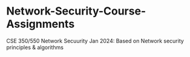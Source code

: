 # Network-Security-Course-Assignments
CSE 350/550 Network Secuurity Jan 2024:  Based on Network security principles &amp; algorithms
